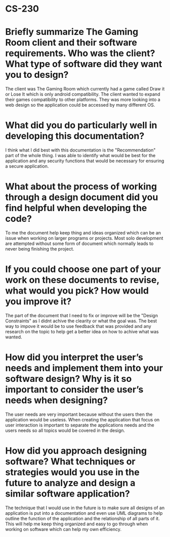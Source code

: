 # CS-230

# Briefly summarize The Gaming Room client and their software requirements. Who was the client? What type of software did they want you to design?

The client was The Gaming Room which currently had a game called Draw it or Lose It which is only android compatibility. The client wanted to expand their games compatibility to other platforms. They was more looking into a web design so the application could be accessed by many different OS.

# What did you do particularly well in developing this documentation?

I think what I did best with this documentation is the "Recommendation" part of the whole thing. I was able to identify what would be best for the application and any security functions that would be necessary for ensuring a secure application.

# What about the process of working through a design document did you find helpful when developing the code?

To me the document help keep thing and ideas organized which can be an issue when working on larger programs or projects. Most solo development are attempted without some form of document which normally leads to never being finishing the project.

# If you could choose one part of your work on these documents to revise, what would you pick? How would you improve it?

The part of the document that I need to fix or improve will be the "Design Constraints" as I didnt achive the clearity or what the goal was. The best way to impove it would be to use feedback that was provided and any research on the topic to help get a better idea on how to achive what was wanted.

# How did you interpret the user’s needs and implement them into your software design? Why is it so important to consider the user’s needs when designing?

The user needs are very important because without the users then the application would be useless. When creating the application that focus on user interaction is important to separate the applications needs and the users needs so all topics would be covered in the design. 

# How did you approach designing software? What techniques or strategies would you use in the future to analyze and design a similar software application?

The technique that I would use in the future is to make sure all designs of an application is put into a documentation and even use UML diagrams to help outline the function of the application and the relationship of all parts of it. This will help me keep thing organized and easy to go through when working on software which can help my own efficiency.
